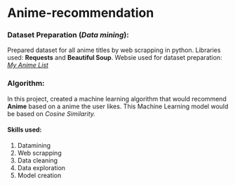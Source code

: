 # Anime-recommendation

### Dataset Preparation (*Data mining*):
Prepared dataset for all anime titles by web scrapping in python. Libraries used: **Requests** and **Beautiful Soup**. Websie used for dataset preparation: [*My Anime List*](https://myanimelist.net/)

### Algorithm:
In this project, created a machine learning algorithm that would recommend **Anime** based on a anime the user likes. This Machine Learning model would be based on *Cosine Similarity.*

#### Skills used: 
1. Datamining
2. Web scrapping
3. Data cleaning
3. Data exploration
4. Model creation
